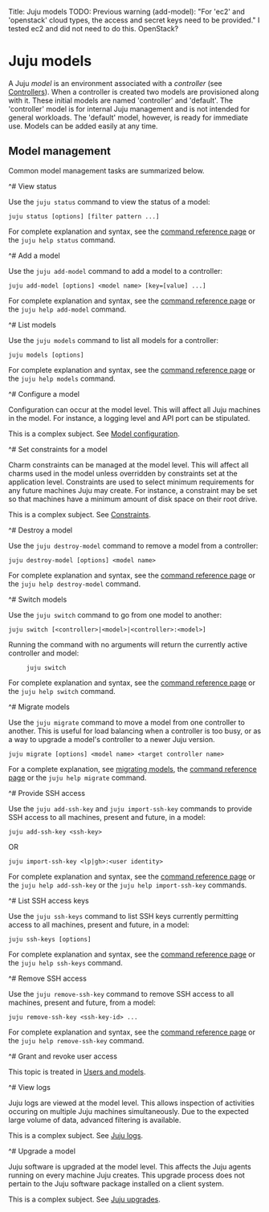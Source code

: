 Title: Juju models
TODO: Previous warning (add-model): "For 'ec2' and 'openstack' cloud types, the
      access and secret keys need to be provided." I tested ec2 and did not
      need to do this. OpenStack?


# Juju models

A Juju *model* is an environment associated with a *controller* (see
[Controllers](./controllers.html)). When a controller is created two models are
provisioned along with it. These initial models are named 'controller' and
'default'. The 'controller' model is for internal Juju management and is not
intended for general workloads. The 'default' model, however, is ready for
immediate use. Models can be added easily at any time.


## Model management

Common model management tasks are summarized below.


^# View status
   
   Use the `juju status` command to view the status of a model:

   `juju status [options] [filter pattern ...]`
   
   For complete explanation and syntax, see the
   [command reference page](./commands.html#status) or the `juju help
   status` command.
   


^# Add a model
  
   Use the `juju add-model` command to add a model to a controller:
   
   `juju add-model [options] <model name> [key=[value] ...]`
   
   For complete explanation and syntax, see the
   [command reference page](./commands.html#add-model) or the `juju help
   add-model` command.
   


^# List models

   Use the `juju models` command to list all models for a controller:
   
   `juju models [options]`
   
   For complete explanation and syntax, see the
   [command reference page](./commands.html#models) or the `juju help
   models` command.



^# Configure a model

   Configuration can occur at the model level. This will affect all Juju
   machines in the model. For instance, a logging level and API port can be
   stipulated.

   This is a complex subject. See [Model configuration](./models-config.html).



^# Set constraints for a model

   Charm constraints can be managed at the model level. This will affect all
   charms used in the model unless overridden by constraints set at the
   application level. Constraints are used to select minimum requirements for any
   future machines Juju may create. For instance, a constraint may be set so that
   machines have a minimum amount of disk space on their root drive.

   This is a complex subject. See
   [Constraints](./charms-constraints.html#setting-constraints-for-a-model).
   


^# Destroy a model

   Use the `juju destroy-model` command to remove a model from a controller:
   
   `juju destroy-model [options] <model name>`
   
   For complete explanation and syntax, see the
   [command reference page](./commands.html#destroy-model) or the `juju help
   destroy-model` command.
   


^# Switch models
   
   Use the `juju switch` command to go from one model to another:
   
   `juju switch [<controller>|<model>|<controller>:<model>]`
   
   Running the command with no arguments will return the currently active 
   controller and model:
     
         juju switch
   
   For complete explanation and syntax, see the
   [command reference page](./commands.html#switch) or the `juju help switch`
   command.
   

^# Migrate models

   Use the `juju migrate` command to move a model from one controller to
   another. This is useful for load balancing when a controller is too busy, or
   as a way to upgrade a model's controller to a newer Juju version.

   `juju migrate [options] <model name> <target controller name>`

   For a complete explanation, see [migrating models](./models-migrate.html),
   the [command reference page](./commands.html#migrate) or the `juju help
   migrate` command.
   
   

^# Provide SSH access
   
   Use the `juju add-ssh-key` and `juju import-ssh-key` commands to provide SSH
   access to all machines, present and future, in a model:
   
   `juju add-ssh-key <ssh-key>`

   OR

   `juju import-ssh-key <lp|gh>:<user identity>`
   
   For complete explanation and syntax, see the
   [command reference page](./commands.html#add-ssh-key) or the
   `juju help add-ssh-key` or the `juju help import-ssh-key` commands.
   


^# List SSH access keys
   
   Use the `juju ssh-keys` command to list SSH keys currently permitting
   access to all machines, present and future, in a model:
   
   `juju ssh-keys [options]`
   
   For complete explanation and syntax, see the
   [command reference page](./commands.html#ssh-keys) or the `juju help
   ssh-keys` command.
   


^# Remove SSH access
   
   Use the `juju remove-ssh-key` command to remove SSH access to all machines,
   present and future, from a model:
   
   `juju remove-ssh-key <ssh-key-id> ...`
   
   For complete explanation and syntax, see the
   [command reference page](./commands.html#remove-ssh-key) or the `juju help
   remove-ssh-key` command.
   
   

^# Grant and revoke user access
   
   This topic is treated in
   [Users and models](./users-models.html#models-and-user-access).



^# View logs

   Juju logs are viewed at the model level. This allows inspection of
   activities occuring on multiple Juju machines simultaneously. Due to the
   expected large volume of data, advanced filtering is available.

   This is a complex subject. See [Juju logs](./troubleshooting-logs.html).



^# Upgrade a model
   
   Juju software is upgraded at the model level. This affects the Juju agents
   running on every machine Juju creates. This upgrade process does not pertain
   to the Juju software package installed on a client system.

   This is a complex subject. See [Juju upgrades](./models-upgrade.html).
